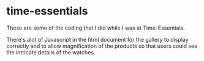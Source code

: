 # time-essentials

These are some of the coding that I did while I was at Time-Essentials.

There's alot of Javascript in the html document for the gallery to display correctly and to allow magnification of the products so that users could see the intricate details of the watches.   
